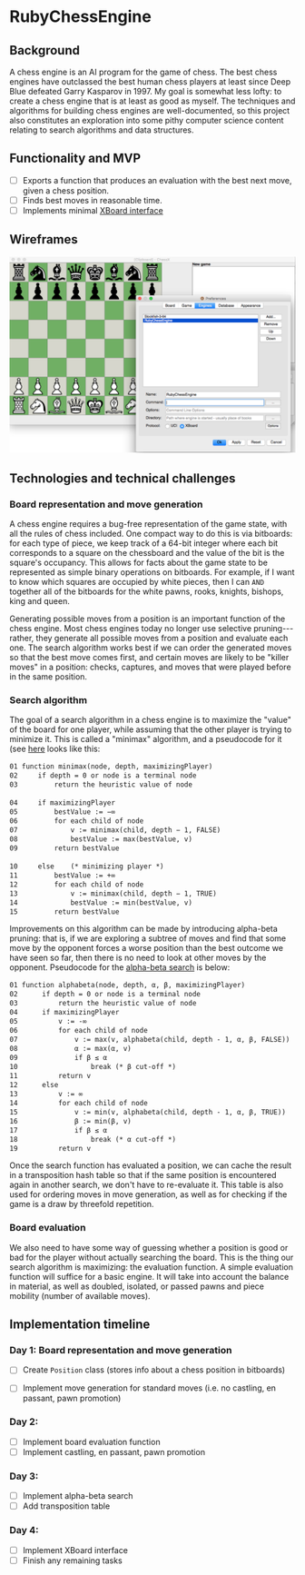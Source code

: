 # RubyChessEngine

## Background

A chess engine is an AI program for the game of chess. The best chess engines have outclassed the best human chess players at least since Deep Blue defeated Garry Kasparov in 1997. My goal is somewhat less lofty: to create a chess engine that is at least as good as myself. The techniques and algorithms for building chess engines are well-documented, so this project also constitutes an exploration into some pithy computer science content relating to search algorithms and data structures. 

## Functionality and MVP

- [ ]  Exports a function that produces an evaluation with the best next move, given a chess position. 
- [ ]  Finds best moves in reasonable time.
- [ ]  Implements minimal [XBoard interface](http://home.hccnet.nl/h.g.muller/interfacing.txt)

## Wireframes

![](https://github.com/samthrasher/RubyChessEngine/blob/master/wireframe.png?raw=true)

## Technologies and technical challenges

### Board representation and move generation
A chess engine requires a bug-free representation of the game state, with all the rules of chess included. One compact way to do this is via bitboards: for each type of piece, we keep track of a 64-bit integer where each bit corresponds to a square on the chessboard and the value of the bit is the square's occupancy. This allows for facts about the game state to be represented as simple binary operations on bitboards. For example, if I want to know which squares are occupied by white pieces, then I can `AND` together all of the bitboards for the white pawns, rooks, knights, bishops, king and queen. 

Generating possible moves from a position is an important function of the chess engine. Most chess engines today no longer use selective pruning---rather, they generate all possible moves from a position and evaluate each one. The search algorithm works best if we can order the generated moves so that the best move comes first, and certain moves are likely to be "killer moves" in a position: checks, captures, and moves that were played before in the same position.

### Search algorithm

The goal of a search algorithm in a chess engine is to maximize the "value" of the board for one player, while assuming that the other player is trying to minimize it. This is called a "minimax" algorithm, and a pseudocode for it (see [here](https://en.wikipedia.org/wiki/Minimax) looks like this:
```
01 function minimax(node, depth, maximizingPlayer)
02     if depth = 0 or node is a terminal node
03         return the heuristic value of node

04     if maximizingPlayer
05         bestValue := −∞
06         for each child of node
07             v := minimax(child, depth − 1, FALSE)
08             bestValue := max(bestValue, v)
09         return bestValue

10     else    (* minimizing player *)
11         bestValue := +∞
12         for each child of node
13             v := minimax(child, depth − 1, TRUE)
14             bestValue := min(bestValue, v)
15         return bestValue
```

Improvements on this algorithm can be made by introducing alpha-beta pruning: that is, if we are exploring a subtree of moves and find that some move by the opponent forces a worse position than the best outcome we have seen so far, then there is no need to look at other moves by the opponent. Pseudocode for the [alpha-beta search](https://en.wikipedia.org/wiki/Alpha%E2%80%93beta_pruning) is below: 

```
01 function alphabeta(node, depth, α, β, maximizingPlayer)
02      if depth = 0 or node is a terminal node
03          return the heuristic value of node
04      if maximizingPlayer
05          v := -∞
06          for each child of node
07              v := max(v, alphabeta(child, depth - 1, α, β, FALSE))
08              α := max(α, v)
09              if β ≤ α
10                  break (* β cut-off *)
11          return v
12      else
13          v := ∞
14          for each child of node
15              v := min(v, alphabeta(child, depth - 1, α, β, TRUE))
16              β := min(β, v)
17              if β ≤ α
18                  break (* α cut-off *)
19          return v
```
Once the search function has evaluated a position, we can cache the result in a transposition hash table so that if the same position is encountered again in another search, we don't have to re-evaluate it. This table is also used for ordering moves in move generation, as well as for checking if the game is a draw by threefold repetition.

### Board evaluation

We also need to have some way of guessing whether a position is good or bad for the player without actually searching the board. This is the thing our search algorithm is maximizing: the evaluation function. A simple evaluation function will suffice for a basic engine. It will take into account the balance in material, as well as doubled, isolated, or passed pawns and piece mobility (number of available moves).

## Implementation timeline

### Day 1: Board representation and move generation
- [ ] Create `Position` class (stores info about a chess position in bitboards)
- [ ] Implement move generation for standard moves (i.e. no castling, en passant, pawn promotion)


### Day 2: 
- [ ] Implement board evaluation function
- [ ] Implement castling, en passant, pawn promotion

### Day 3:
- [ ] Implement alpha-beta search
- [ ] Add transposition table

### Day 4:
- [ ] Implement XBoard interface
- [ ] Finish any remaining tasks
